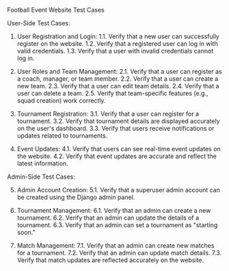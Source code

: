 Football Event Website Test Cases

User-Side Test Cases:

1. User Registration and Login:
    1.1. Verify that a new user can successfully register on the website.
    1.2. Verify that a registered user can log in with valid credentials.
    1.3. Verify that a user with invalid credentials cannot log in.

2. User Roles and Team Management:
    2.1. Verify that a user can register as a coach, manager, or team member.
    2.2. Verify that a user can create a new team.
    2.3. Verify that a user can edit team details.
    2.4. Verify that a user can delete a team.
    2.5. Verify that team-specific features (e.g., squad creation) work correctly.

3. Tournament Registration:
    3.1. Verify that a user can register for a tournament.
    3.2. Verify that tournament details are displayed accurately on the user's dashboard.
    3.3. Verify that users receive notifications or updates related to tournaments.

4. Event Updates:
    4.1. Verify that users can see real-time event updates on the website.
    4.2. Verify that event updates are accurate and reflect the latest information.

Admin-Side Test Cases:

5. Admin Account Creation:
    5.1. Verify that a superuser admin account can be created using the Django admin panel.

6. Tournament Management:
    6.1. Verify that an admin can create a new tournament.
    6.2. Verify that an admin can update the details of a tournament.
    6.3. Verify that an admin can set a tournament as "starting soon."

7. Match Management:
    7.1. Verify that an admin can create new matches for a tournament.
    7.2. Verify that an admin can update match details.
    7.3. Verify that match updates are reflected accurately on the website.
